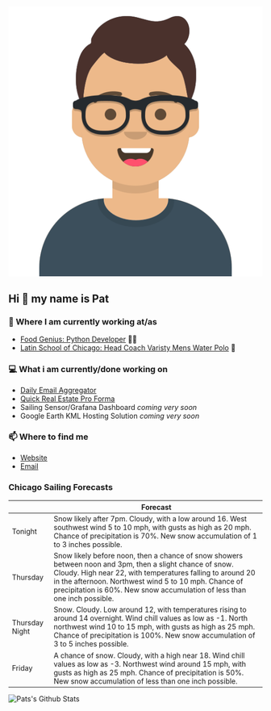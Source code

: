 [![Social banner for p-j-falconer](https://raw.githubusercontent.com/P-J-FALCONER/P-J-FALCONER/master/assets/avataaars.svg)](https://patfalconer.com/)
## Hi :wave: my name is Pat

### 💼 Where I am currently working at/as
- [Food Genius: Python Developer](https://getfoodgenius.com/) 🍔🐍
- [Latin School of Chicago: Head Coach Varisty Mens Water Polo](https://www.latinschool.org/) 🤽


### 💻 What i am currently/done working on
 - [Daily Email Aggregator](https://github.com/P-J-FALCONER/dott_daily_mail)
 - [Quick Real Estate Pro Forma](https://github.com/P-J-FALCONER/henry)
 - Sailing Sensor/Grafana Dashboard *coming very soon*
 - Google Earth KML Hosting Solution *coming very soon*

### 📫 Where to find me
 - [Website](https://patfalconer.com/)
 - [Email](mailto:patrick.j.falconer@gmail.com)


### Chicago Sailing Forecasts
|   | Forecast  |
|---|---|
| Tonight | Snow likely after 7pm. Cloudy, with a low around 16. West southwest wind 5 to 10 mph, with gusts as high as 20 mph. Chance of precipitation is 70%. New snow accumulation of 1 to 3 inches possible. |
| Thursday | Snow likely before noon, then a chance of snow showers between noon and 3pm, then a slight chance of snow. Cloudy. High near 22, with temperatures falling to around 20 in the afternoon. Northwest wind 5 to 10 mph. Chance of precipitation is 60%. New snow accumulation of less than one inch possible. |
| Thursday Night | Snow. Cloudy. Low around 12, with temperatures rising to around 14 overnight. Wind chill values as low as -1. North northwest wind 10 to 15 mph, with gusts as high as 25 mph. Chance of precipitation is 100%. New snow accumulation of 3 to 5 inches possible. |
| Friday | A chance of snow. Cloudy, with a high near 18. Wind chill values as low as -3. Northwest wind around 15 mph, with gusts as high as 25 mph. Chance of precipitation is 50%. New snow accumulation of less than one inch possible. |

![Pats's Github Stats](https://github-readme-stats.vercel.app/api?username=p-j-falconer&show_icons=true&theme=radical)
